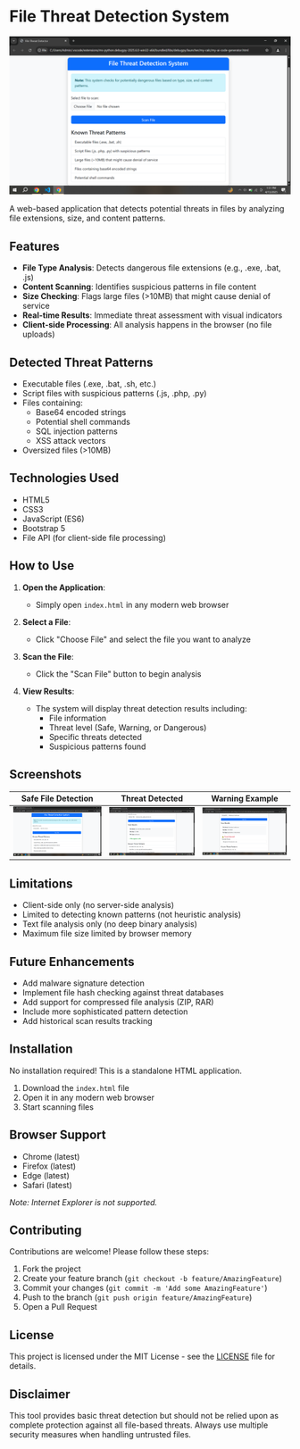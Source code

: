 # File Threat Detection System

![Threat Detection Demo](https://raw.githubusercontent.com/Ahmadjamil888/file-threat-finder/refs/heads/main/Screenshot%20(30).png)

A web-based application that detects potential threats in files by analyzing file extensions, size, and content patterns.

## Features

- **File Type Analysis**: Detects dangerous file extensions (e.g., .exe, .bat, .js)
- **Content Scanning**: Identifies suspicious patterns in file content
- **Size Checking**: Flags large files (>10MB) that might cause denial of service
- **Real-time Results**: Immediate threat assessment with visual indicators
- **Client-side Processing**: All analysis happens in the browser (no file uploads)

## Detected Threat Patterns

- Executable files (.exe, .bat, .sh, etc.)
- Script files with suspicious patterns (.js, .php, .py)
- Files containing:
  - Base64 encoded strings
  - Potential shell commands
  - SQL injection patterns
  - XSS attack vectors
- Oversized files (>10MB)

## Technologies Used

- HTML5
- CSS3
- JavaScript (ES6)
- Bootstrap 5
- File API (for client-side file processing)

## How to Use

1. **Open the Application**:
   - Simply open `index.html` in any modern web browser

2. **Select a File**:
   - Click "Choose File" and select the file you want to analyze

3. **Scan the File**:
   - Click the "Scan File" button to begin analysis

4. **View Results**:
   - The system will display threat detection results including:
     - File information
     - Threat level (Safe, Warning, or Dangerous)
     - Specific threats detected
     - Suspicious patterns found

## Screenshots

| Safe File Detection | Threat Detected | Warning Example |
|---------------------|-----------------|-----------------|
| ![Safe](https://raw.githubusercontent.com/Ahmadjamil888/file-threat-finder/refs/heads/main/Screenshot%20(30).png) | ![Threat](https://raw.githubusercontent.com/Ahmadjamil888/file-threat-finder/refs/heads/main/Screenshot%20(31).png) | ![Warning](https://raw.githubusercontent.com/Ahmadjamil888/file-threat-finder/refs/heads/main/Screenshot%20(32).png) |

## Limitations

- Client-side only (no server-side analysis)
- Limited to detecting known patterns (not heuristic analysis)
- Text file analysis only (no deep binary analysis)
- Maximum file size limited by browser memory

## Future Enhancements

- Add malware signature detection
- Implement file hash checking against threat databases
- Add support for compressed file analysis (ZIP, RAR)
- Include more sophisticated pattern detection
- Add historical scan results tracking

## Installation

No installation required! This is a standalone HTML application.

1. Download the `index.html` file
2. Open it in any modern web browser
3. Start scanning files

## Browser Support

- Chrome (latest)
- Firefox (latest)
- Edge (latest)
- Safari (latest)

*Note: Internet Explorer is not supported.*

## Contributing

Contributions are welcome! Please follow these steps:

1. Fork the project
2. Create your feature branch (`git checkout -b feature/AmazingFeature`)
3. Commit your changes (`git commit -m 'Add some AmazingFeature'`)
4. Push to the branch (`git push origin feature/AmazingFeature`)
5. Open a Pull Request

## License

This project is licensed under the MIT License - see the [LICENSE](LICENSE) file for details.

## Disclaimer

This tool provides basic threat detection but should not be relied upon as complete protection against all file-based threats. Always use multiple security measures when handling untrusted files.
